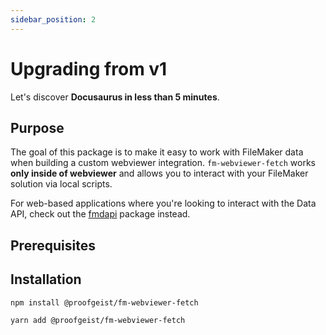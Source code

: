 ```yaml
---
sidebar_position: 2
---
```


# Upgrading from v1

Let's discover **Docusaurus in less than 5 minutes**.

## Purpose

The goal of this package is to make it easy to work with FileMaker data when building a custom webviewer integration. `fm-webviewer-fetch` works **only inside of webviewer** and allows you to interact with your FileMaker solution via local scripts.

For web-based applications where you're looking to interact with the Data API, check out the [fmdapi](https://github.com/proofgeist/fmdapi) package instead.

## Prerequisites

## Installation

```bash
npm install @proofgeist/fm-webviewer-fetch
```
```bash
yarn add @proofgeist/fm-webviewer-fetch
```

